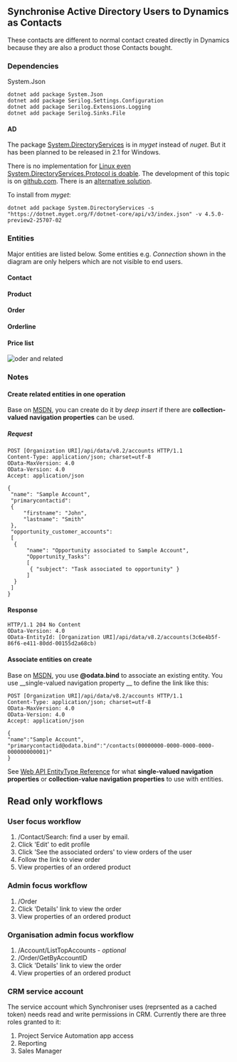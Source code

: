 ﻿## Synchronise Active Directory Users to Dynamics as Contacts

These contacts are different to normal contact created directly in Dynamics because they are also a product those Contacts bought.

### Dependencies

System.Json
```
dotnet add package System.Json
dotnet add package Serilog.Settings.Configuration
dotnet add package Serilog.Extensions.Logging
dotnet add package Serilog.Sinks.File
```

#### AD

The package [System.DirectoryServices](https://dotnet.myget.org/feed/dotnet-core/package/nuget/System.DirectoryServices) is in *myget* instead of *nuget*.
But it has been planned to be released in 2.1 for Windows.

There is no implementation for [Linux even System.DirectoryServices.Protocol is doable](https://github.com/dotnet/corefx/issues/2089#issuecomment-327276236).
The development of this topic is on [github.com](https://github.com/dotnet/corefx/issues/2089). There is an [alternative solution](https://github.com/dsbenghe/Novell.Directory.Ldap.NETStandard).

To install from *myget*:

```shell
dotnet add package System.DirectoryServices -s "https://dotnet.myget.org/F/dotnet-core/api/v3/index.json" -v 4.5.0-preview2-25707-02
```

### Entities

Major entities are listed below. Some entities e.g. _Connection_ shown in the diagram are only helpers which are not visible to end users.

#### Contact
#### Product
#### Order
#### Orderline
#### Price list

![oder and related](./order.svg)

### Notes

#### Create related entities in one operation

Base on [MSDN](https://msdn.microsoft.com/en-us/library/gg328090.aspx#bkmk_CreateRelated), you can create
do it by _deep insert_ if there are __collection-valued navigation properties__ can be used.

##### Request

```shell
POST [Organization URI]/api/data/v8.2/accounts HTTP/1.1
Content-Type: application/json; charset=utf-8
OData-MaxVersion: 4.0
OData-Version: 4.0
Accept: application/json

{
 "name": "Sample Account",
 "primarycontactid":
 {
     "firstname": "John",
     "lastname": "Smith"
 },
 "opportunity_customer_accounts":
 [
  {
      "name": "Opportunity associated to Sample Account",
      "Opportunity_Tasks":
      [
       { "subject": "Task associated to opportunity" }
      ]
  }
 ]
}
```

#### Response

```shell
HTTP/1.1 204 No Content
OData-Version: 4.0
OData-EntityId: [Organization URI]/api/data/v8.2/accounts(3c6e4b5f-86f6-e411-80dd-00155d2a68cb)
```

#### Associate entities on create

Base on [MSDN](https://msdn.microsoft.com/en-us/library/gg328090.aspx#bkmk_associateOnCreate), you use
__@odata.bind__ to associate an existing entity. You use __single-valued navigation property
__ to define the link like this:

```shell
POST [Organization URI]/api/data/v8.2/accounts HTTP/1.1
Content-Type: application/json; charset=utf-8
OData-MaxVersion: 4.0
OData-Version: 4.0
Accept: application/json

{
"name":"Sample Account",
"primarycontactid@odata.bind":"/contacts(00000000-0000-0000-0000-000000000001)"
}
```

See [Web API EntityType Reference](https://msdn.microsoft.com/en-us/library/mt607894.aspx#bkmk_CollectionValuedNavigationProperties) for what
__single-valued navigation properties__ or __collection-value navigation properties__ to use with entities.

## Read only workflows

### User focus workflow

1. /Contact/Search: find a user by email.
2. Click 'Edit' to edit profile
3. Click 'See the associated orders' to view orders of the user
4. Follow the link to view order
6. View properties of an ordered product

### Admin focus workflow

1. /Order
1. Click 'Details' link to view the order
1. View properties of an ordered product

### Organisation admin focus workflow

1. /Account/ListTopAccounts - _optional_
1. /Order/GetByAccountID
1. Click 'Details' link to view the order
1. View properties of an ordered product


### CRM service account

The service account which Synchroniser uses (reprsented as a cached token) needs read and write permissions in CRM. Currently there are three roles granted to it:

1. Project Service Automation app access
1. Reporting
1. Sales Manager